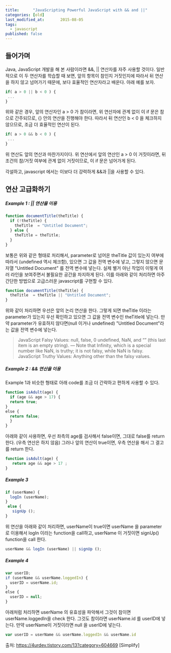 ```yaml
---
title:      "JavaScripting Powerful JavaScript with && and ||"
categories: [old]
last_modified_at:       2015-08-05
tags:
  - javascript
published: false
---
```


## 들어가며

Java, JavaScript 개발을 해 본 사람이라면 &&, &#124;&#124; 연산자를 자주 사용할 것이다. 일반적으로 이 두 연산자를 학습할 때 보면, 앞의 항목이 참인지 거짓인지에 따라서 뒤 연산을 하지 않고 넘어가기 때문에, 보다 효율적인 연산자라고 배운다. 아래 예를 보자.

```js
if( a > 0 || b < 0 ) {
 ...
}
```

위와 같은 경우, 앞의 연산자인 a > 0 가 참이라면, 위 연산자에 관계 없이 이 if 문은 참으로 간주되므로, {} 안의 연산을 진행해야 한다. 따라서 뒤 연산인 b < 0 을 체크하지 않으므로, 조금 더 효율적인 연산이 된다. 

```js
if( a > 0 && b < 0 ) {
 ...
}
```

위 연산도 앞의 연산과 마찬가지이다. 위 연산에서 앞의 연산인 a > 0 이 거짓이라면, 뒤 조건의 참/거짓 여부에 관계 없이 거짓이므로, 이 if 문은 넘어가게 된다. 



각설하고, javascript 에서는 이보다 더 강력하게 &&과 &#124;&#124;을 사용할 수 있다. 

## 연산 고급화하기

##### Example 1 : || 연산을 이용

```js
function documentTitle(theTitle) {
​  if (!theTitle) {
    theTitle  = "Untitled Document";
  } else {
    theTitle = theTitle;
  }
}
```

보통은 위와 같은 형태로 처리해서, parameter로 넘어온 theTitle 값이 있는지 여부에 따라서 (undefined 역시 체크함), 있으면 그 값을 전역 변수에 넣고, 그렇지 않으면 문자열 "Untitled Document" 를 전역 변수에 넣는다. 실제 별거 아닌 작업이 이렇게 여러 라인을 보여주면서 불필요한 공간을 차지하게 된다. 이를 아래와 같이 처리하면 아주 간단한 방법으로 고급스러운 javascript를 구현할 수 있다.

```js
function documentTitle(theTitle) {
  theTitle  = theTitle || "Untitled Document";
}
```
위와 같이 처리하면 우선은 앞의 논리 연산을 한다. 그렇게 되면 theTitle 이라는 parameter가 있는지 우선 확인하고 있으면 그 값을 전역 변수인 theTitle에 넣는다. 만약 parameter가 유효하지 않다면(null 이거나 undefined) "Untitled Document"라는 값을 전역 변수에 넣는다.


>JavaScript Falsy Values: null, false, 0 undefined, NaN, and “” (this last item is an empty string).
— Note that Infinity, which is a special number like NaN, is truthy; it is not falsy, while NaN is falsy.
JavaScript Truthy Values: Anything other than the falsy values.



##### Example 2 : && 연산을 이용

Example 1과 비슷한 형태로 아래 code를 조금 더 간략하고 편하게 사용할 수 있다.

```js
function isAdult(age) {
  if (age && age > 17) {
  return true;
}
​else {
  return false;
  }
}
```
아래와 같이 사용하면, 우선 좌측의 age를 검사해서 false이면, 그대로 false를 return 한다. (우측 연산은 하지 않음) 그러나 앞의 연산이 true이면, 우측 연산을 해서 그 결고를 return 한다. 
```js
function isAdult(age) {
   return age && age > 17 ;
}
```


##### Example 3
```js
if (userName) {
  logIn (userName);
}
 else {
   signUp ();
}
```
위 연산을 아래와 같이 처리하면, userName이 true이면 userName 을 parameter 로 이용해서 logIn 이라는 function을 call하고, userName 이 거짓이면 signUp() function을 call 한다.
```js
userName && logIn (userName) || signUp ();
```



##### Example 4
```js
var userID;
​if (userName && userName.loggedIn) {
  userID = userName.id;
}
​else {
  userID = null;
}
```
아래처럼 처리하면 userName 의 유효성을 파악해서 그것이 참이면 userName.loggedIn을 check 한다. 그것도 참이라면 userName.id 를 userID에 넣는다. 만약 userName이 거짓이라면 null 을 userID에 넣는다.
```js
var userID = userName && userName.loggedIn && userName.id
```

출처: https://4urdev.tistory.com/13?category=604669 [Simplify]